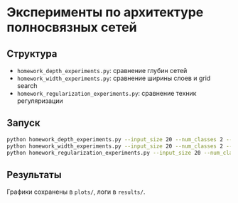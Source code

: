 
# Эксперименты по архитектуре полносвязных сетей

## Структура
- `homework_depth_experiments.py`: сравнение глубин сетей
- `homework_width_experiments.py`: сравнение ширины слоев и grid search
- `homework_regularization_experiments.py`: сравнение техник регуляризации

## Запуск
```bash
python homework_depth_experiments.py --input_size 20 --num_classes 2 --epochs 20 --device cpu
python homework_width_experiments.py --input_size 20 --num_classes 2 --epochs 20 --device cpu
python homework_regularization_experiments.py --input_size 20 --num_classes 2 --epochs 20 --device cpu
```

## Результаты
Графики сохранены в `plots/`, логи в `results/`.

